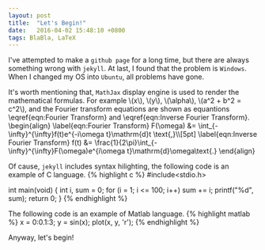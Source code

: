 ```yaml
---
layout: post
title:  "Let's Begin!"
date:   2016-04-02 15:48:10 +0800
tags: BlaBla, LaTeX
---
```

I've attempted to make a `github page` for a long time, but there are always something wrong with `jekyll`. At last, I found that the problem is `Windows`. When I changed my OS into `Ubuntu`, all problems have gone.

It's worth mentioning that, `MathJax` display engine is used to render the mathematical formulas. For example \\(x\\), \\(y\\), \\(\alpha\\), \\(a^2 + b^2 = c^2\\), and the Fourier transform equations are shown as equantions \eqref{eqn:Fourier Transform} and \eqref{eqn:Inverse Fourier Transform}.
\begin{align}
    \label{eqn:Fourier Transform}
    F(\omega) &= \int_{-\infty}^{\infty}f(t)e^{-i\omega t}\mathrm{d}t \text{,}\\\\[5pt]
    \label{eqn:Inverse Fourier Transform}
    f(t) &= \frac{1}{2\pi}\int_{-\infty}^{\infty}F(\omega)e^{i\omega t}\mathrm{d}\omega\text{.}
\end{align}

Of cause, `jekyll` includes syntax hilighting, the following code is an example of C language.
{% highlight c %}
#include<stdio.h>

int main(void)
{
    int i, sum = 0;
    for (i = 1; i <= 100; i++)
        sum += i;
    printf("%d", sum);
    return 0;
}
{% endhighlight %}

The following code is an example of Matlab language. 
{% highlight matlab %}
x = 0:0.1:3;
y = sin(x);
plot(x, y, 'r');
{% endhighlight %}

Anyway, let's begin!


